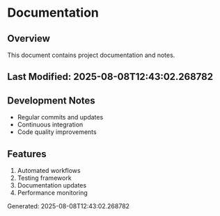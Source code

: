 # Documentation

## Overview
This document contains project documentation and notes.

## Last Modified: 2025-08-08T12:43:02.268782

## Development Notes
- Regular commits and updates
- Continuous integration
- Code quality improvements

## Features
1. Automated workflows
2. Testing framework
3. Documentation updates
4. Performance monitoring

Generated: 2025-08-08T12:43:02.268782
